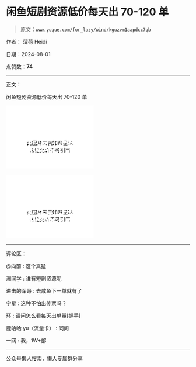 # 闲鱼短剧资源低价每天出 70-120 单

> 原文：[`www.yuque.com/for_lazy/wind/kguzvm1aapdcc7qb`](https://www.yuque.com/for_lazy/wind/kguzvm1aapdcc7qb)

作者： 薄荷 Heidi

日期：2024-08-01

点赞数：**74**

* * *

正文：

闲鱼短剧资源低价每天出 70-120 单

![](img/b68323a0e823fc55bd424af94eb8a373.png "None")

![](img/4eba8f1ce159b647cca4a06b33d7ddfa.png "None")

* * *

评论区：

@向前 : 这个真猛

洲同学 : 谁有短剧资源呢

进击的军哥 : 去咸鱼下一单就有了

宇星 : 这种不怕出传票吗？

环 : 请问怎么看每天出单量[握手]

鹿哈哈 yu（流量卡） : 同问

一网 : 我，1W+部

* * *

公众号懒人搜索，懒人专属群分享